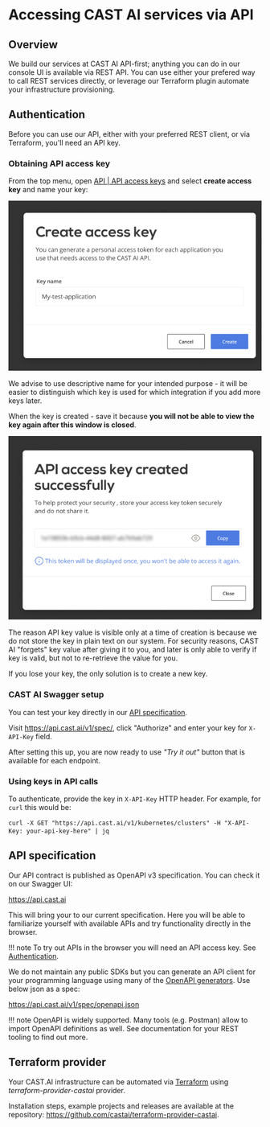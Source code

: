 # Accessing CAST AI services via API

## Overview

We build our services at CAST AI API-first; anything you can do in our console UI is available via REST API. You can
use either your prefered way to call REST services directly, or leverage our Terraform plugin automate your
infrastructure provisioning.

## Authentication

Before you can use our API, either with your preferred REST client, or via Terraform, you'll need an API key.

### Obtaining API access key

From the top menu, open [API | API access keys](https://console.cast.ai/user/api-access-keys) and select **create access key** and name your key:

![](authentication/create-key-1.png)

We advise to use descriptive name for your intended purpose - it will be easier to distinguish which key is used for which
integration if you add more keys later.

When the key is created - save it because **you will not be able to view the key again
after this window is closed**.

![](authentication/create-key-2.png)

The reason API key value is visible only at a time of creation is because we do not store the key in plain text on our
system. For security reasons, CAST AI "forgets" key value after giving it to you, and later is only able to verify
if key is valid, but not to re-retrieve the value for you.
  
If you lose your key, the only solution is to create a new key.

### CAST AI Swagger setup

You can test your key directly in our [API specification](https://github.com/v1dm45/docs/blob/main/docs/api/api.md#api-specification). 

Visit <https://api.cast.ai/v1/spec/>, click
"Authorize" and enter your key for `X-API-Key` field.

After setting this up, you are now ready to use *"Try it out"* button that is available for each endpoint.

### Using keys in API calls

To authenticate, provide the key in  `X-API-Key` HTTP header. For example, for `curl` this would be:

```
curl -X GET "https://api.cast.ai/v1/kubernetes/clusters" -H "X-API-Key: your-api-key-here" | jq
```

## API specification

Our API contract is published as OpenAPI v3 specification. You can check it on our
Swagger UI:

<https://api.cast.ai>

This will bring your to our current specification. Here you will be able to familiarize yourself with available APIs
and try functionality directly in the browser.

!!! note
    To try out APIs in the browser you will need an API access key.
    See [Authentication](../api.md#authentication).

We do not maintain any public SDKs but you can generate an API client for your programming
 language using many of the [OpenAPI generators](https://openapi.tools/#sdk). Use below json as a spec:

<https://api.cast.ai/v1/spec/openapi.json>

!!! note
    OpenAPI is widely supported. Many tools (e.g. Postman) allow to import OpenAPI definitions as well. See
    documentation for your REST tooling to find out more.
    
 ## Terraform provider

Your CAST.AI infrastructure can be automated via [Terraform](https://www.terraform.io/) using _terraform-provider-castai_ provider.

Installation steps, example projects and releases are available at the repository: <https://github.com/castai/terraform-provider-castai>.

